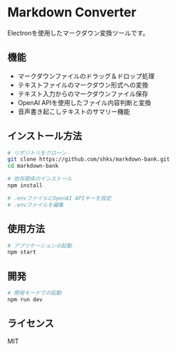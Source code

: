 # Markdown Converter

Electronを使用したマークダウン変換ツールです。

## 機能

- マークダウンファイルのドラッグ＆ドロップ処理
- テキストファイルのマークダウン形式への変換
- テキスト入力からのマークダウンファイル保存
- OpenAI APIを使用したファイル内容判断と変換
- 音声書き起こしテキストのサマリー機能

## インストール方法

```bash
# リポジトリをクローン
git clone https://github.com/shks/markdown-bank.git
cd markdown-bank

# 依存関係のインストール
npm install

# .envファイルにOpenAI APIキーを設定
# .envファイルを編集
```

## 使用方法

```bash
# アプリケーションの起動
npm start
```

## 開発

```bash
# 開発モードでの起動
npm run dev
```

## ライセンス

MIT
